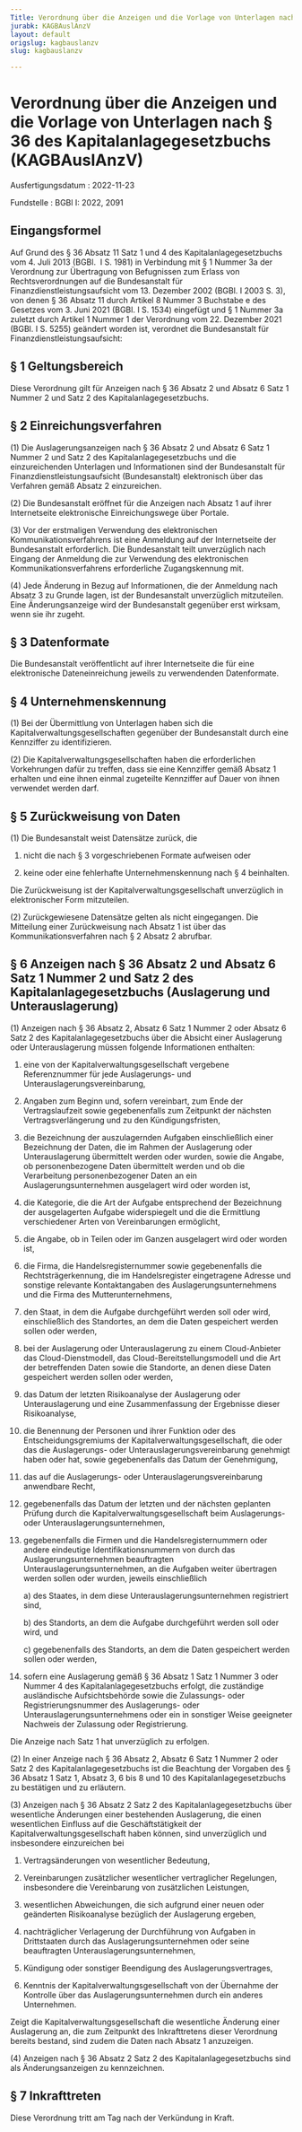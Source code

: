 ```yaml
---
Title: Verordnung über die Anzeigen und die Vorlage von Unterlagen nach § 36 des Kapitalanlagegesetzbuchs
jurabk: KAGBAuslAnzV
layout: default
origslug: kagbauslanzv
slug: kagbauslanzv

---
```


# Verordnung über die Anzeigen und die Vorlage von Unterlagen nach § 36 des Kapitalanlagegesetzbuchs (KAGBAuslAnzV)

Ausfertigungsdatum
:   2022-11-23

Fundstelle
:   BGBl I: 2022, 2091


## Eingangsformel

Auf Grund des § 36 Absatz 11 Satz 1 und 4 des Kapitalanlagegesetzbuchs vom 4. Juli 2013 (BGBl.  I S. 1981) in Verbindung mit § 1 Nummer 3a der Verordnung zur Übertragung von Befugnissen zum Erlass von Rechtsverordnungen auf die Bundesanstalt für Finanzdienstleistungsaufsicht vom 13. Dezember 2002 (BGBl. I 2003 S. 3), von denen § 36 Absatz 11 durch Artikel 8 Nummer 3 Buchstabe e des Gesetzes vom 3. Juni 2021 (BGBl. I S. 1534) eingefügt und § 1 Nummer 3a zuletzt durch Artikel 1 Nummer 1 der Verordnung vom 22. Dezember 2021 (BGBl. I S. 5255) geändert worden ist, verordnet die Bundesanstalt für Finanzdienstleistungsaufsicht:


## § 1 Geltungsbereich

Diese Verordnung gilt für Anzeigen nach § 36 Absatz 2 und Absatz 6 Satz 1 Nummer 2 und Satz 2 des Kapitalanlagegesetzbuchs.


## § 2 Einreichungsverfahren

(1) Die Auslagerungsanzeigen nach § 36 Absatz 2 und Absatz 6 Satz 1 Nummer 2 und Satz 2 des Kapitalanlagegesetzbuchs und die einzureichenden Unterlagen und Informationen sind der Bundesanstalt für Finanzdienstleistungsaufsicht (Bundesanstalt) elektronisch über das Verfahren gemäß Absatz 2 einzureichen.

(2) Die Bundesanstalt eröffnet für die Anzeigen nach Absatz 1 auf ihrer Internetseite elektronische Einreichungswege über Portale.

(3) Vor der erstmaligen Verwendung des elektronischen Kommunikationsverfahrens ist eine Anmeldung auf der Internetseite der Bundesanstalt erforderlich. Die Bundesanstalt teilt unverzüglich nach Eingang der Anmeldung die zur Verwendung des elektronischen Kommunikationsverfahrens erforderliche Zugangskennung mit.

(4) Jede Änderung in Bezug auf Informationen, die der Anmeldung nach Absatz 3 zu Grunde lagen, ist der Bundesanstalt unverzüglich mitzuteilen. Eine Änderungsanzeige wird der Bundesanstalt gegenüber erst wirksam, wenn sie ihr zugeht.


## § 3 Datenformate

Die Bundesanstalt veröffentlicht auf ihrer Internetseite die für eine elektronische Dateneinreichung jeweils zu verwendenden Datenformate.


## § 4 Unternehmenskennung

(1) Bei der Übermittlung von Unterlagen haben sich die Kapitalverwaltungsgesellschaften gegenüber der Bundesanstalt durch eine Kennziffer zu identifizieren.

(2) Die Kapitalverwaltungsgesellschaften haben die erforderlichen Vorkehrungen dafür zu treffen, dass sie eine Kennziffer gemäß Absatz 1 erhalten und eine ihnen einmal zugeteilte Kennziffer auf Dauer von ihnen verwendet werden darf.


## § 5 Zurückweisung von Daten

(1) Die Bundesanstalt weist Datensätze zurück, die

1.  nicht die nach § 3 vorgeschriebenen Formate aufweisen oder


2.  keine oder eine fehlerhafte Unternehmenskennung nach § 4 beinhalten.



Die Zurückweisung ist der Kapitalverwaltungsgesellschaft unverzüglich in elektronischer Form mitzuteilen.

(2) Zurückgewiesene Datensätze gelten als nicht eingegangen. Die Mitteilung einer Zurückweisung nach Absatz 1 ist über das Kommunikationsverfahren nach § 2 Absatz 2 abrufbar.


## § 6 Anzeigen nach § 36 Absatz 2 und Absatz 6 Satz 1 Nummer 2 und Satz 2 des Kapitalanlagegesetzbuchs (Auslagerung und Unterauslagerung)

(1) Anzeigen nach § 36 Absatz 2, Absatz 6 Satz 1 Nummer 2 oder Absatz 6 Satz 2 des Kapitalanlagegesetzbuchs über die Absicht einer Auslagerung oder Unterauslagerung müssen folgende Informationen enthalten:

1.  eine von der Kapitalverwaltungsgesellschaft vergebene Referenznummer für jede Auslagerungs- und Unterauslagerungsvereinbarung,


2.  Angaben zum Beginn und, sofern vereinbart, zum Ende der Vertragslaufzeit sowie gegebenenfalls zum Zeitpunkt der nächsten Vertragsverlängerung und zu den Kündigungsfristen,


3.  die Bezeichnung der auszulagernden Aufgaben einschließlich einer Bezeichnung der Daten, die im Rahmen der Auslagerung oder Unterauslagerung übermittelt werden oder wurden, sowie die Angabe, ob personenbezogene Daten übermittelt werden und ob die Verarbeitung personenbezogener Daten an ein Auslagerungsunternehmen ausgelagert wird oder worden ist,


4.  die Kategorie, die die Art der Aufgabe entsprechend der Bezeichnung der ausgelagerten Aufgabe widerspiegelt und die die Ermittlung verschiedener Arten von Vereinbarungen ermöglicht,


5.  die Angabe, ob in Teilen oder im Ganzen ausgelagert wird oder worden ist,


6.  die Firma, die Handelsregisternummer sowie gegebenenfalls die Rechtsträgerkennung, die im Handelsregister eingetragene Adresse und sonstige relevante Kontaktangaben des Auslagerungsunternehmens und die Firma des Mutterunternehmens,


7.  den Staat, in dem die Aufgabe durchgeführt werden soll oder wird, einschließlich des Standortes, an dem die Daten gespeichert werden sollen oder werden,


8.  bei der Auslagerung oder Unterauslagerung zu einem Cloud-Anbieter das Cloud-Dienstmodell, das Cloud-Bereitstellungsmodell und die Art der betreffenden Daten sowie die Standorte, an denen diese Daten gespeichert werden sollen oder werden,


9.  das Datum der letzten Risikoanalyse der Auslagerung oder Unterauslagerung und eine Zusammenfassung der Ergebnisse dieser Risikoanalyse,


10. die Benennung der Personen und ihrer Funktion oder des Entscheidungsgremiums der Kapitalverwaltungsgesellschaft, die oder das die Auslagerungs- oder Unterauslagerungsvereinbarung genehmigt haben oder hat, sowie gegebenenfalls das Datum der Genehmigung,


11. das auf die Auslagerungs- oder Unterauslagerungsvereinbarung anwendbare Recht,


12. gegebenenfalls das Datum der letzten und der nächsten geplanten Prüfung durch die Kapitalverwaltungsgesellschaft beim Auslagerungs- oder Unterauslagerungsunternehmen,


13. gegebenenfalls die Firmen und die Handelsregisternummern oder andere eindeutige Identifikationsnummern von durch das Auslagerungsunternehmen beauftragten Unterauslagerungsunternehmen, an die Aufgaben weiter übertragen werden sollen oder wurden, jeweils einschließlich

    a)  des Staates, in dem diese Unterauslagerungsunternehmen registriert sind,


    b)  des Standorts, an dem die Aufgabe durchgeführt werden soll oder wird, und


    c)  gegebenenfalls des Standorts, an dem die Daten gespeichert werden sollen oder werden,





14. sofern eine Auslagerung gemäß § 36 Absatz 1 Satz 1 Nummer 3 oder Nummer 4 des Kapitalanlagegesetzbuchs erfolgt, die zuständige ausländische Aufsichtsbehörde sowie die Zulassungs- oder Registrierungsnummer des Auslagerungs- oder Unterauslagerungsunternehmens oder ein in sonstiger Weise geeigneter Nachweis der Zulassung oder Registrierung.



Die Anzeige nach Satz 1 hat unverzüglich zu erfolgen.

(2) In einer Anzeige nach § 36 Absatz 2, Absatz 6 Satz 1 Nummer 2 oder Satz 2 des Kapitalanlagegesetzbuchs ist die Beachtung der Vorgaben des § 36 Absatz 1 Satz 1, Absatz 3, 6 bis 8 und 10 des Kapitalanlagegesetzbuchs zu bestätigen und zu erläutern.

(3) Anzeigen nach § 36 Absatz 2 Satz 2 des Kapitalanlagegesetzbuchs über wesentliche Änderungen einer bestehenden Auslagerung, die einen wesentlichen Einfluss auf die Geschäftstätigkeit der Kapitalverwaltungsgesellschaft haben können, sind unverzüglich und insbesondere einzureichen bei

1.  Vertragsänderungen von wesentlicher Bedeutung,


2.  Vereinbarungen zusätzlicher wesentlicher vertraglicher Regelungen, insbesondere die Vereinbarung von zusätzlichen Leistungen,


3.  wesentlichen Abweichungen, die sich aufgrund einer neuen oder geänderten Risikoanalyse bezüglich der Auslagerung ergeben,


4.  nachträglicher Verlagerung der Durchführung von Aufgaben in Drittstaaten durch das Auslagerungsunternehmen oder seine beauftragten Unterauslagerungsunternehmen,


5.  Kündigung oder sonstiger Beendigung des Auslagerungsvertrages,


6.  Kenntnis der Kapitalverwaltungsgesellschaft von der Übernahme der Kontrolle über das Auslagerungsunternehmen durch ein anderes Unternehmen.



Zeigt die Kapitalverwaltungsgesellschaft die wesentliche Änderung einer Auslagerung an, die zum Zeitpunkt des Inkrafttretens dieser Verordnung bereits bestand, sind zudem die Daten nach Absatz 1 anzuzeigen.

(4) Anzeigen nach § 36 Absatz 2 Satz 2 des Kapitalanlagegesetzbuchs sind als Änderungsanzeigen zu kennzeichnen.


## § 7 Inkrafttreten

Diese Verordnung tritt am Tag nach der Verkündung in Kraft.

